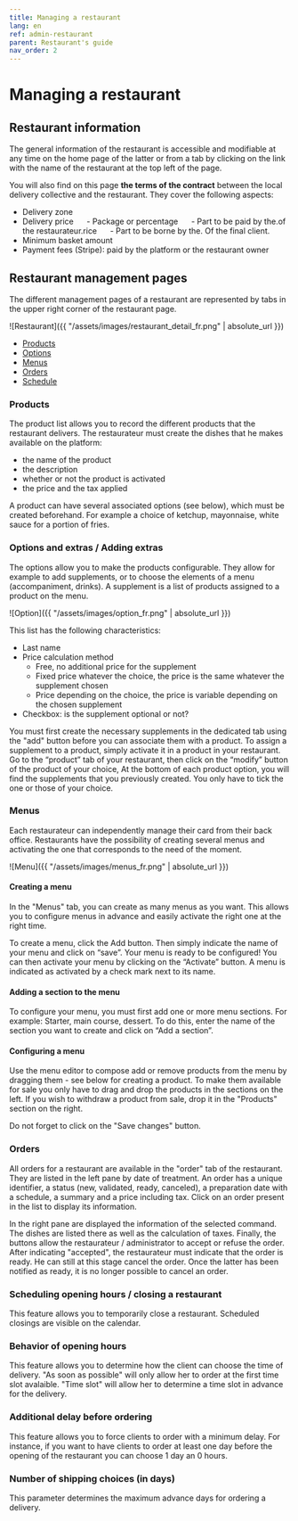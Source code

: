 ```yaml
---
title: Managing a restaurant
lang: en
ref: admin-restaurant
parent: Restaurant's guide
nav_order: 2
---
```


# Managing a restaurant

## Restaurant information

The general information of the restaurant is accessible and modifiable at any time on the home page of the latter or from a tab by clicking on the link with the name of the restaurant at the top left of the page.

You will also find on this page **the terms of the contract** between the local delivery collective and the restaurant. They cover the following aspects:

- Delivery zone
- Delivery price
     - Package or percentage
     - Part to be paid by the.of the restaurateur.rice
     - Part to be borne by the. Of the final client.
- Minimum basket amount
- Payment fees (Stripe): paid by the platform or the restaurant owner

## Restaurant management pages

The different management pages of a restaurant are represented by tabs in the upper right corner of the restaurant page.


![Restaurant]({{ "/assets/images/restaurant_detail_fr.png" | absolute_url }})

- [Products](#products)
- [Options](#options-and-extras--adding-extras)
- [Menus](#menus)
- [Orders](#orders)
- [Schedule](#scheduling-opening-hours--closing-a-restaurant)


### Products

The product list allows you to record the different products that the restaurant delivers. The restaurateur must create the dishes that he makes available on the platform:
- the name of the product
- the description
- whether or not the product is activated
- the price and the tax applied

A product can have several associated options (see below), which must be created beforehand. For example a choice of ketchup, mayonnaise, white sauce for a portion of fries.

### Options and extras / Adding extras

The options allow you to make the products configurable. They allow for example to add supplements, or to choose the elements of a menu (accompaniment, drinks). A supplement is a list of products assigned to a product on the menu.

![Option]({{ "/assets/images/option_fr.png" | absolute_url }})

This list has the following characteristics:
- Last name
- Price calculation method
  - Free, no additional price for the supplement
  - Fixed price whatever the choice, the price is the same whatever the supplement chosen
  - Price depending on the choice, the price is variable depending on the chosen supplement
- Checkbox: is the supplement optional or not?

You must first create the necessary supplements in the dedicated tab using the "add" button before you can associate them with a product.
To assign a supplement to a product, simply activate it in a product in your restaurant. Go to the “product” tab of your restaurant, then click on the “modify” button of the product of your choice,
At the bottom of each product option, you will find the supplements that you previously created. You only have to tick the one or those of your choice.

### Menus

Each restaurateur can independently manage their card from their back office. Restaurants have the possibility of creating several menus and activating the one that corresponds to the need of the moment.

![Menu]({{ "/assets/images/menus_fr.png" | absolute_url }})

#### Creating a menu

In the "Menus" tab, you can create as many menus as you want. This allows you to configure menus in advance and easily activate the right one at the right time.

To create a menu, click the Add button. Then simply indicate the name of your menu and click on “save”. Your menu is ready to be configured! You can then activate your menu by clicking on the “Activate” button. A menu is indicated as activated by a check mark next to its name.

#### Adding a section to the menu

To configure your menu, you must first add one or more menu sections. For example: Starter, main course, dessert. To do this, enter the name of the section you want to create and click on “Add a section”.

#### Configuring a menu

Use the menu editor to compose add or remove products from the menu by dragging them - see below for creating a product. To make them available for sale you only have to drag and drop the products in the sections on the left. If you wish to withdraw a product from sale, drop it in the "Products" section on the right.

Do not forget to click on the "Save changes" button.

### Orders

All orders for a restaurant are available in the "order" tab of the restaurant. They are listed in the left pane by date of treatment. An order has a unique identifier, a status (new, validated, ready, canceled), a preparation date with a schedule, a summary and a price including tax. Click on an order present in the list to display its information.

In the right pane are displayed the information of the selected command. The dishes are listed there as well as the calculation of taxes. Finally, the buttons allow the restaurateur / administrator to accept or refuse the order. After indicating "accepted", the restaurateur must indicate that the order is ready. He can still at this stage cancel the order. Once the latter has been notified as ready, it is no longer possible to cancel an order.

### Scheduling opening hours / closing a restaurant

This feature allows you to temporarily close a restaurant. Scheduled closings are visible on the calendar.

### Behavior of opening hours

This feature allows you to determine how the client can choose the time of delivery.
"As soon as possible" will only allow her to order at the first time slot avalaible. 
"Time slot" will allow her to determine a time slot in advance for the delivery.

### Additional delay before ordering

This feature allows you to force clients to order with a minimum delay. 
For instance, if you want to have clients to order at least one day before the opening of the restaurant you can choose 1 day an 0 hours.

### Number of shipping choices (in days)

This parameter determines the maximum advance days for ordering a delivery. 

